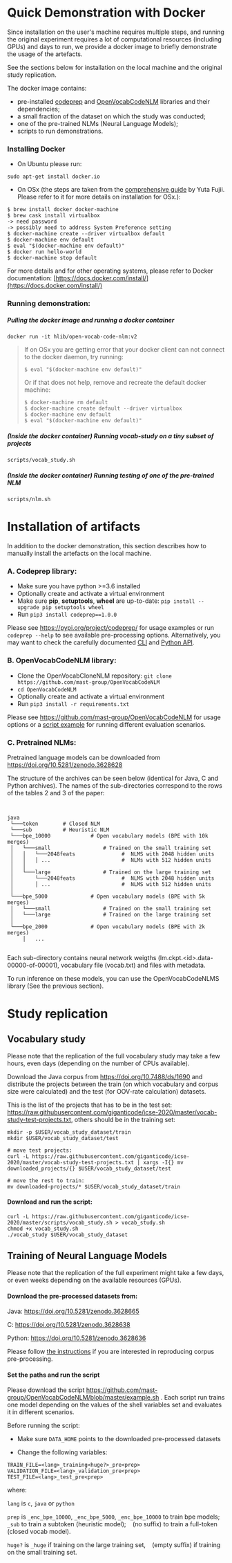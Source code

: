 # Quick Demonstration with Docker

Since installation on the user's machine requires multiple steps, and running the original experiment 
requires a lot of computational resources (including GPUs) and days to run, 
we provide a docker image to briefly demonstrate the usage of the artefacts. 

See the sections below for installation on the local machine and the original study replication.

The docker image contains: 
- pre-installed [codeprep](https://pypi.org/project/codeprep/) and [OpenVocabCodeNLM](https://github.com/mast-group/OpenVocabCodeNLM) libraries and their dependencies;
- a small fraction of the dataset on which the study was conducted;
- one of the pre-trained NLMs (Neural Language Models);
- scripts to run demonstrations.
 
### Installing Docker

- On Ubuntu please run:
```shell script
sudo apt-get install docker.io
```

- On OSx (the steps are taken from the [comprehensive guide](https://medium.com/@yutafujii_59175/a-complete-one-by-one-guide-to-install-docker-on-your-mac-os-using-homebrew-e818eb4cfc3) by Yuta Fujii. Please refer to it for more details on installation for OSx.):
```shell script
$ brew install docker docker-machine
$ brew cask install virtualbox
-> need password
-> possibly need to address System Preference setting
$ docker-machine create --driver virtualbox default
$ docker-machine env default
$ eval "$(docker-machine env default)"
$ docker run hello-world
$ docker-machine stop default
```

For more details and for other operating systems, please refer to Docker documentation: [https://docs.docker.com/install/](https://docs.docker.com/install/)

### Running demonstration:

##### Pulling the docker image and running a docker container

```shell script
docker run -it hlib/open-vocab-code-nlm:v2
```

> If on OSx you are getting error that your docker client can not connect to the docker daemon, try running:
>```
>$ eval "$(docker-machine env default)" 
>```
>Or if that does not help, remove and recreate the default docker machine:
>```
> $ docker-machine rm default
>$ docker-machine create default --driver virtualbox
>$ docker-machine env default
>$ eval "$(docker-machine env default)" 
>```

##### (Inside the docker container) Running vocab-study on a tiny subset of projects

```shell script
scripts/vocab_study.sh
```

##### (Inside the docker container) Running testing of one of the pre-trained NLM

```shell script
scripts/nlm.sh
```

# Installation of artifacts

In addition to the docker demonstration, this section describes how to manually install the artefacts on the local machine.

### A. Codeprep library:

- Make sure you have python >=3.6 installed
- Optionally create and activate a virtual environment
- Make sure **pip**, **setuptools**, **wheel** are up-to-date: `pip install --upgrade pip setuptools wheel`
- Run `pip3 install codeprep==1.0.0`

Please see https://pypi.org/project/codeprep/ for usage examples or run `codeprep --help` to see available pre-processing options.
Alternatively, you may want to check the carefully documented [CLI](https://github.com/giganticode/codeprep/blob/v1.0.0/codeprep/cli/spec.py) and [Python API](https://github.com/giganticode/codeprep/blob/v1.0.0/codeprep/api/text.py).

### B. OpenVocabCodeNLM library:

- Clone the OpenVocabCloneNLM repository: `git clone https://github.com/mast-group/OpenVocabCodeNLM`
- `cd OpenVocabCodeNLM`
- Optionally create and activate a virtual environment
- Run `pip3 install -r requirements.txt`

Please see https://github.com/mast-group/OpenVocabCodeNLM for usage options or a [script example](https://github.com/mast-group/OpenVocabCodeNLM/blob/master/example.sh) for running different evaluation scenarios.

### C. Pretrained NLMs:

Pretrained language models can be downloaded from https://doi.org/10.5281/zenodo.3628628

The structure of the archives can be seen below (identical for Java, C and Python archives). 
The names of the sub-directories correspond to the rows of the tables 2 and 3 of the paper:

```


java
 └───token        # Closed NLM
 └───sub          # Heuristic NLM 
 └───bpe_10000             # Open vocabulary models (BPE with 10k merges)
 │   └───small                 # Trained on the small training set
 │   │   └───2048feats               #  NLMS with 2048 hidden units
 │   │   │ ...                       #  NLMs with 512 hidden units
 │   │   
 │   └───large                 # Trained on the large training set
 │       └───2048feats               #  NLMS with 2048 hidden units
 │       │ ...                       #  NLMS with 512 hidden units 
 │   
 └───bpe_5000              # Open vocabulary models (BPE with 5k merges) 
 │   └───small                 # Trained on the small training set
 │   └───large                 # Trained on the large training set
 │       
 └───bpe_2000              # Open vocabulary models (BPE with 2k merges)
     │   ...
 
```


Each sub-directory contains neural network weigths (lm.ckpt.\<id\>.data-00000-of-00001), vocabulary file (vocab.txt) and files with metadata.

To run inference on these models, you can use the OpenVocabCodeNLMS library (See the previous section).


# Study replication
 
## Vocabulary study

Please note that the replication of the full vocabulary study may take a few hours, even days (depending on the number of CPUs available).

Download the Java corpus from https://doi.org/10.7488/ds/1690 and distribute the projects between the train (on which vocabulary and corpus size were calculated) and the test (for OOV-rate calculation) datasets.

This is the list of the projects that has to be in the test set: https://raw.githubusercontent.com/giganticode/icse-2020/master/vocab-study-test-projects.txt, others should be in the training set:

```shell script
mkdir -p $USER/vocab_study_dataset/train
mkdir $USER/vocab_study_dataset/test

# move test projects:
curl -L https://raw.githubusercontent.com/giganticode/icse-2020/master/vocab-study-test-projects.txt | xargs -I{} mv downloaded_projects/{} $USER/vocab_study_dataset/test

# move the rest to train:
mv downloaded-projects/* $USER/vocab_study_dataset/train
```


#### Download and run the script:

```shell script
curl -L https://raw.githubusercontent.com/giganticode/icse-2020/master/scripts/vocab_study.sh > vocab_study.sh
chmod +x vocab_study.sh
./vocab_study $USER/vocab_study_dataset   
```

## Training of Neural Language Models

Please note that the replication of the full experiment might take a few days, or even weeks depending on the available resources (GPUs).

#### Download the pre-processed datasets from:

Java: https://doi.org/10.5281/zenodo.3628665

C: https://doi.org/10.5281/zenodo.3628638

Python: https://doi.org/10.5281/zenodo.3628636

Please follow [the instructions](https://github.com/mast-group/OpenVocabCodeNLM#preprocessing) if you are interested in reproducing corpus pre-processing.

#### Set the paths and run the script

Please download the script https://github.com/mast-group/OpenVocabCodeNLM/blob/master/example.sh . Each script run trains one model depending on the values of the shell variables set and evaluates it in different scenarios.

Before running the script:

- Make sure `DATA_HOME` points to the downloaded pre-processed datasets

- Change the following variables:

```
TRAIN_FILE=<lang>_training<huge?>_pre<prep>
VALIDATION_FILE=<lang>_validation_pre<prep>
TEST_FILE=<lang>_test_pre<prep>
```
where: 

`lang` is `c`, `java` or `python`

`prep` is `_enc_bpe_10000`, `_enc_bpe_5000`, `_enc_bpe_10000` to train bpe models; `_sub` to train a subtoken (heuristic model); ` ` (no suffix) to train a full-token (closed vocab model).

`huge?` is `_huge` if training on the large training set, ` ` (empty suffix) if training on the small training set.
